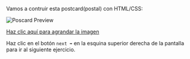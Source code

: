 
Vamos a contruir esta postcard(postal) con HTML/CSS:

![Poscard Preview](../assets/thumb.png?raw=true)

[Haz clic aquí para agrandar la imagen](../assets/preview.png?raw=true)


Haz clic en el botón `next ➡` en la esquina superior derecha de la pantalla para ir al siguiente ejercicio. 